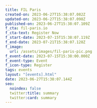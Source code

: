 ```yaml
---
title: FIL Paris
created-on: 2023-06-27T15:38:07.082Z
updated-on: 2023-06-27T15:38:07.098Z
published-on: 2023-06-27T15:38:07.109Z
f_cta: fil-paris.io
f_cta-text: Register Now
f_start-date: 2023-07-15T15:38:07.119Z
f_end-date: 2023-07-21T15:38:07.128Z
f_image:
  url: /assets/images/fil-paris-pic.png
f_event-date: 2023-07-15T15:38:00.000Z
f_event-type: Event
f_icon-type: Register
tags: events
layout: "[events].html"
date: 2023-06-27T15:38:07.144Z
seo:
  noindex: false
  twitter:title: summary
  twitter:card: summary
---
```

